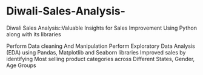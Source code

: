 # Diwali-Sales-Analysis-
Diwali Sales Analysis::Valuable Insights for Sales Improvement Using Python along with its libraries


Perform Data cleaning And Manipulation 
Perform Exploratory Data Analysis (EDA) using Pandas, Matplotlib and Seaborn libraries 
Improved sales by identifying Most selling product categories across Different States, Gender, Age Groups
